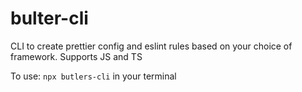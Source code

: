 # bulter-cli

CLI to create prettier config and eslint rules based on your choice of framework. Supports JS and TS

To use: `npx butlers-cli` in your terminal
